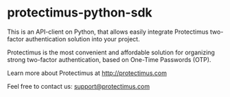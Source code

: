 protectimus-python-sdk
======================
This is an API-client on Python, that allows easily integrate Protectimus two-factor authentication solution into your project.

Protectimus is the most convenient and affordable solution for organizing strong two-factor authentication, based on One-Time Passwords (OTP). 

Learn more about Protectimus at http://protectimus.com

Feel free to contact us: support@protectimus.com